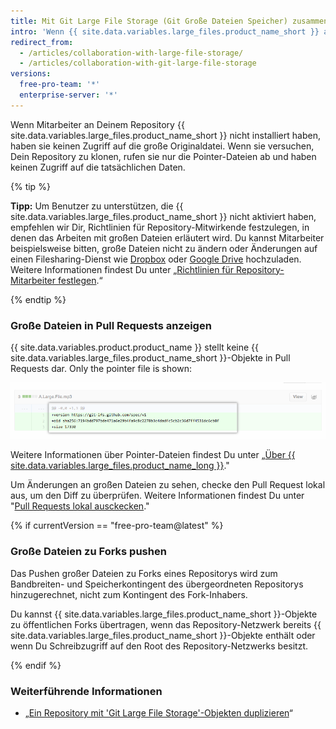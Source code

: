 ```yaml
---
title: Mit Git Large File Storage (Git Große Dateien Speicher) zusammenarbeiten
intro: 'Wenn {{ site.data.variables.large_files.product_name_short }} aktiviert ist, kannst Du große Dateien abrufen, ändern und übertragen, wie Du es von jeder von Git verwalteten Datei erwartest. Benutzer, die nicht über {{ site.data.variables.large_files.product_name_short }} verfügen, erfahren dagegen einen anderen Workflow.'
redirect_from:
  - /articles/collaboration-with-large-file-storage/
  - /articles/collaboration-with-git-large-file-storage
versions:
  free-pro-team: '*'
  enterprise-server: '*'
---
```


Wenn Mitarbeiter an Deinem Repository {{ site.data.variables.large_files.product_name_short }} nicht installiert haben, haben sie keinen Zugriff auf die große Originaldatei. Wenn sie versuchen, Dein Repository zu klonen, rufen sie nur die Pointer-Dateien ab und haben keinen Zugriff auf die tatsächlichen Daten.

{% tip %}

**Tipp:** Um Benutzer zu unterstützen, die {{ site.data.variables.large_files.product_name_short }} nicht aktiviert haben, empfehlen wir Dir, Richtlinien für Repository-Mitwirkende festzulegen, in denen das Arbeiten mit großen Dateien erläutert wird. Du kannst Mitarbeiter beispielsweise bitten, große Dateien nicht zu ändern oder Änderungen auf einen Filesharing-Dienst wie [Dropbox](http://www.dropbox.com/) oder <a href="https://drive.google.com/" data-proofer-ignore>Google Drive</a> hochzuladen. Weitere Informationen findest Du unter „[Richtlinien für Repository-Mitarbeiter festlegen](/github/building-a-strong-community/setting-guidelines-for-repository-contributors).“

{% endtip %}

### Große Dateien in Pull Requests anzeigen

{{ site.data.variables.product.product_name }} stellt keine {{ site.data.variables.large_files.product_name_short }}-Objekte in Pull Requests dar. Only the pointer file is shown:

![Beispiel-Pull-Request für große Dateien](/assets/images/help/large_files/large_files_pr.png)

Weitere Informationen über Pointer-Dateien findest Du unter „[Über {{ site.data.variables.large_files.product_name_long }}](/github/managing-large-files/about-git-large-file-storage#pointer-file-format)."

Um Änderungen an großen Dateien zu sehen, checke den Pull Request lokal aus, um den Diff zu überprüfen. Weitere Informationen findest Du unter "[Pull Requests lokal ausckecken](/github/collaborating-with-issues-and-pull-requests/checking-out-pull-requests-locally)."

{% if currentVersion == "free-pro-team@latest" %}

### Große Dateien zu Forks pushen

Das Pushen großer Dateien zu Forks eines Repositorys wird zum Bandbreiten- und Speicherkontingent des übergeordneten Repositorys hinzugerechnet, nicht zum Kontingent des Fork-Inhabers.

Du kannst {{ site.data.variables.large_files.product_name_short }}-Objekte zu öffentlichen Forks übertragen, wenn das Repository-Netzwerk bereits {{ site.data.variables.large_files.product_name_short }}-Objekte enthält oder wenn Du Schreibzugriff auf den Root des Repository-Netzwerks besitzt.

{% endif %}

### Weiterführende Informationen

- „[Ein Repository mit 'Git Large File Storage'-Objekten duplizieren](/articles/duplicating-a-repository/#mirroring-a-repository-that-contains-git-large-file-storage-objects)“
